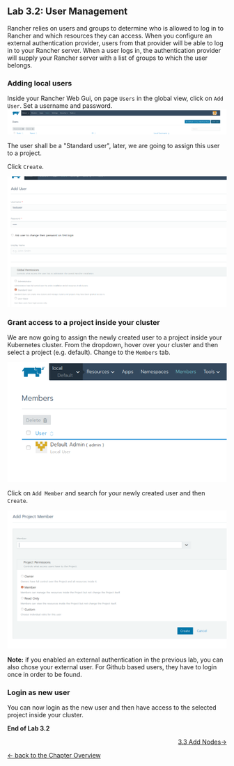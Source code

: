 ## Lab 3.2: User Management

Rancher relies on users and groups to determine who is allowed to log in to Rancher and which resources they can access. When you configure an external authentication provider, users from that provider will be able to log in to your Rancher server. When a user logs in, the authentication provider will supply your Rancher server with a list of groups to which the user belongs.

### Adding local users

Inside your Rancher Web Gui, on page `Users` in the global view, click on `Add User`. Set a username and password. 
![Add User](../resources/images/adduser.png)

The user shall be a "Standard user", later, we are going to assign this user to a project.

Click `Create`.

![Add User](../resources/images/defineuser.png)


### Grant access to a project inside your cluster

We are now going to assign the newly created user to a project inside your Kubernetes cluster. From the dropdown, hover over your cluster and then select a project (e.g. default). Change to the `Members` tab.

![Project Members](../resources/images/projectmembers.png)

Click on `Add Member` and search for your newly created user and then `Create`.

![Add Members](../resources/images/addmember.png)

**Note:** if you enabled an external authentication in the previous lab, you can also chose your external user. For Github based users, they have to login once in order to be found.


### Login as new user

You can now login as the new user and then have access to the selected project inside your cluster.

**End of Lab 3.2**

<p width="100px" align="right"><a href="33_addnode.md"> 3.3 Add Nodes→</a></p>

[← back to the Chapter Overview](10_rancher.md)
